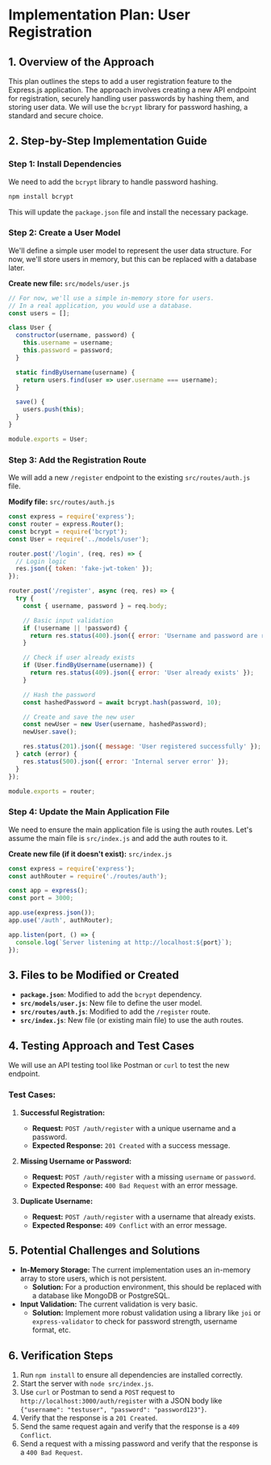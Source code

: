# Implementation Plan: User Registration

## 1. Overview of the Approach

This plan outlines the steps to add a user registration feature to the Express.js application. The approach involves creating a new API endpoint for registration, securely handling user passwords by hashing them, and storing user data. We will use the `bcrypt` library for password hashing, a standard and secure choice.

## 2. Step-by-Step Implementation Guide

### Step 1: Install Dependencies

We need to add the `bcrypt` library to handle password hashing.

```bash
npm install bcrypt
```

This will update the `package.json` file and install the necessary package.

### Step 2: Create a User Model

We'll define a simple user model to represent the user data structure. For now, we'll store users in memory, but this can be replaced with a database later.

**Create new file:** `src/models/user.js`

```javascript
// For now, we'll use a simple in-memory store for users.
// In a real application, you would use a database.
const users = [];

class User {
  constructor(username, password) {
    this.username = username;
    this.password = password;
  }

  static findByUsername(username) {
    return users.find(user => user.username === username);
  }

  save() {
    users.push(this);
  }
}

module.exports = User;
```

### Step 3: Add the Registration Route

We will add a new `/register` endpoint to the existing `src/routes/auth.js` file.

**Modify file:** `src/routes/auth.js`

```javascript
const express = require('express');
const router = express.Router();
const bcrypt = require('bcrypt');
const User = require('../models/user');

router.post('/login', (req, res) => {
  // Login logic
  res.json({ token: 'fake-jwt-token' });
});

router.post('/register', async (req, res) => {
  try {
    const { username, password } = req.body;

    // Basic input validation
    if (!username || !password) {
      return res.status(400).json({ error: 'Username and password are required' });
    }

    // Check if user already exists
    if (User.findByUsername(username)) {
      return res.status(409).json({ error: 'User already exists' });
    }

    // Hash the password
    const hashedPassword = await bcrypt.hash(password, 10);

    // Create and save the new user
    const newUser = new User(username, hashedPassword);
    newUser.save();

    res.status(201).json({ message: 'User registered successfully' });
  } catch (error) {
    res.status(500).json({ error: 'Internal server error' });
  }
});

module.exports = router;
```

### Step 4: Update the Main Application File

We need to ensure the main application file is using the auth routes. Let's assume the main file is `src/index.js` and add the auth routes to it.

**Create new file (if it doesn't exist):** `src/index.js`

```javascript
const express = require('express');
const authRouter = require('./routes/auth');

const app = express();
const port = 3000;

app.use(express.json());
app.use('/auth', authRouter);

app.listen(port, () => {
  console.log(`Server listening at http://localhost:${port}`);
});
```

## 3. Files to be Modified or Created

- **`package.json`**: Modified to add the `bcrypt` dependency.
- **`src/models/user.js`**: New file to define the user model.
- **`src/routes/auth.js`**: Modified to add the `/register` route.
- **`src/index.js`**: New file (or existing main file) to use the auth routes.

## 4. Testing Approach and Test Cases

We will use an API testing tool like Postman or `curl` to test the new endpoint.

### Test Cases:

1.  **Successful Registration:**
    -   **Request:** `POST /auth/register` with a unique username and a password.
    -   **Expected Response:** `201 Created` with a success message.

2.  **Missing Username or Password:**
    -   **Request:** `POST /auth/register` with a missing `username` or `password`.
    -   **Expected Response:** `400 Bad Request` with an error message.

3.  **Duplicate Username:**
    -   **Request:** `POST /auth/register` with a username that already exists.
    -   **Expected Response:** `409 Conflict` with an error message.

## 5. Potential Challenges and Solutions

-   **In-Memory Storage:** The current implementation uses an in-memory array to store users, which is not persistent.
    -   **Solution:** For a production environment, this should be replaced with a database like MongoDB or PostgreSQL.
-   **Input Validation:** The current validation is very basic.
    -   **Solution:** Implement more robust validation using a library like `joi` or `express-validator` to check for password strength, username format, etc.

## 6. Verification Steps

1.  Run `npm install` to ensure all dependencies are installed correctly.
2.  Start the server with `node src/index.js`.
3.  Use `curl` or Postman to send a `POST` request to `http://localhost:3000/auth/register` with a JSON body like `{"username": "testuser", "password": "password123"}`.
4.  Verify that the response is a `201 Created`.
5.  Send the same request again and verify that the response is a `409 Conflict`.
6.  Send a request with a missing password and verify that the response is a `400 Bad Request`.

